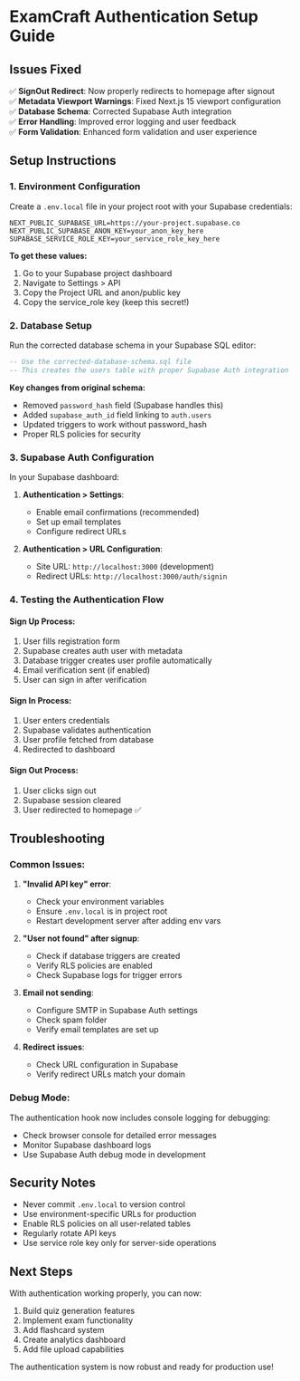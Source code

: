 # ExamCraft Authentication Setup Guide

## Issues Fixed

✅ **SignOut Redirect**: Now properly redirects to homepage after signout  
✅ **Metadata Viewport Warnings**: Fixed Next.js 15 viewport configuration  
✅ **Database Schema**: Corrected Supabase Auth integration  
✅ **Error Handling**: Improved error logging and user feedback  
✅ **Form Validation**: Enhanced form validation and user experience

## Setup Instructions

### 1. Environment Configuration

Create a `.env.local` file in your project root with your Supabase credentials:

```env
NEXT_PUBLIC_SUPABASE_URL=https://your-project.supabase.co
NEXT_PUBLIC_SUPABASE_ANON_KEY=your_anon_key_here
SUPABASE_SERVICE_ROLE_KEY=your_service_role_key_here
```

**To get these values:**

1. Go to your Supabase project dashboard
2. Navigate to Settings > API
3. Copy the Project URL and anon/public key
4. Copy the service_role key (keep this secret!)

### 2. Database Setup

Run the corrected database schema in your Supabase SQL editor:

```sql
-- Use the corrected-database-schema.sql file
-- This creates the users table with proper Supabase Auth integration
```

**Key changes from original schema:**

- Removed `password_hash` field (Supabase handles this)
- Added `supabase_auth_id` field linking to `auth.users`
- Updated triggers to work without password_hash
- Proper RLS policies for security

### 3. Supabase Auth Configuration

In your Supabase dashboard:

1. **Authentication > Settings**:

   - Enable email confirmations (recommended)
   - Set up email templates
   - Configure redirect URLs

2. **Authentication > URL Configuration**:
   - Site URL: `http://localhost:3000` (development)
   - Redirect URLs: `http://localhost:3000/auth/signin`

### 4. Testing the Authentication Flow

#### Sign Up Process:

1. User fills registration form
2. Supabase creates auth user with metadata
3. Database trigger creates user profile automatically
4. Email verification sent (if enabled)
5. User can sign in after verification

#### Sign In Process:

1. User enters credentials
2. Supabase validates authentication
3. User profile fetched from database
4. Redirected to dashboard

#### Sign Out Process:

1. User clicks sign out
2. Supabase session cleared
3. User redirected to homepage ✅

## Troubleshooting

### Common Issues:

1. **"Invalid API key" error**:

   - Check your environment variables
   - Ensure `.env.local` is in project root
   - Restart development server after adding env vars

2. **"User not found" after signup**:

   - Check if database triggers are created
   - Verify RLS policies are enabled
   - Check Supabase logs for trigger errors

3. **Email not sending**:

   - Configure SMTP in Supabase Auth settings
   - Check spam folder
   - Verify email templates are set up

4. **Redirect issues**:
   - Check URL configuration in Supabase
   - Verify redirect URLs match your domain

### Debug Mode:

The authentication hook now includes console logging for debugging:

- Check browser console for detailed error messages
- Monitor Supabase dashboard logs
- Use Supabase Auth debug mode in development

## Security Notes

- Never commit `.env.local` to version control
- Use environment-specific URLs for production
- Enable RLS policies on all user-related tables
- Regularly rotate API keys
- Use service role key only for server-side operations

## Next Steps

With authentication working properly, you can now:

1. Build quiz generation features
2. Implement exam functionality
3. Add flashcard system
4. Create analytics dashboard
5. Add file upload capabilities

The authentication system is now robust and ready for production use!

